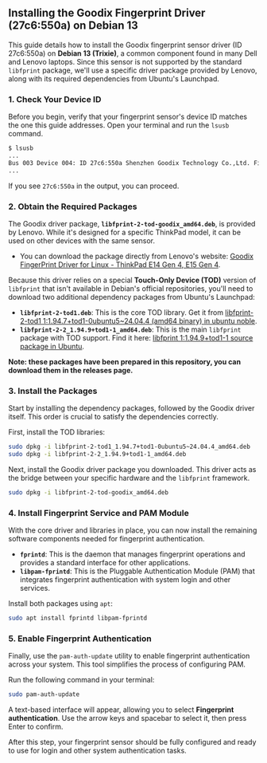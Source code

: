 ## Installing the Goodix Fingerprint Driver (27c6:550a) on Debian 13

This guide details how to install the Goodix fingerprint sensor driver (ID 27c6:550a) on **Debian 13 (Trixie)**, a common component found in many Dell and Lenovo laptops. Since this sensor is not supported by the standard `libfprint` package, we'll use a specific driver package provided by Lenovo, along with its required dependencies from Ubuntu's Launchpad.

### 1\. Check Your Device ID

Before you begin, verify that your fingerprint sensor's device ID matches the one this guide addresses. Open your terminal and run the `lsusb` command.

```bash
$ lsusb
...
Bus 003 Device 004: ID 27c6:550a Shenzhen Goodix Technology Co.,Ltd. FingerPrint
...
```

If you see `27c6:550a` in the output, you can proceed.

### 2\. Obtain the Required Packages

The Goodix driver package, **`libfprint-2-tod-goodix_amd64.deb`**, is provided by Lenovo. While it's designed for a specific ThinkPad model, it can be used on other devices with the same sensor.

  * You can download the package directly from Lenovo's website: [Goodix FingerPrint Driver for Linux - ThinkPad E14 Gen 4, E15 Gen 4](https://support.lenovo.com/us/en/downloads/ds560884-goodix-fingerprint-driver-for-linux-thinkpad-e14-gen-4-e15-gen-4).

Because this driver relies on a special **Touch-Only Device (TOD)** version of `libfprint` that isn't available in Debian's official repositories, you'll need to download two additional dependency packages from Ubuntu's Launchpad:

  * **`libfprint-2-tod1.deb`**: This is the core TOD library. Get it from [libfprint-2-tod1 1:1.94.7+tod1-0ubuntu5\~24.04.4 (amd64 binary) in ubuntu noble](https://launchpad.net/ubuntu/noble/amd64/libfprint-2-tod1/1:1.94.7+tod1-0ubuntu5~24.04.4).
  * **`libfprint-2-2_1.94.9+tod1-1_amd64.deb`**: This is the main `libfprint` package with TOD support. Find it here: [libfprint 1:1.94.9+tod1-1 source package in Ubuntu](https://launchpad.net/ubuntu/+source/libfprint/1:1.94.9+tod1-1).

**Note: these packages have been prepared in this repository, you can download them in the releases page.**

### 3\. Install the Packages

Start by installing the dependency packages, followed by the Goodix driver itself. This order is crucial to satisfy the dependencies correctly.

First, install the TOD libraries:

```bash
sudo dpkg -i libfprint-2-tod1_1.94.7+tod1-0ubuntu5~24.04.4_amd64.deb
sudo dpkg -i libfprint-2-2_1.94.9+tod1-1_amd64.deb
```

Next, install the Goodix driver package you downloaded. This driver acts as the bridge between your specific hardware and the `libfprint` framework.

```bash
sudo dpkg -i libfprint-2-tod-goodix_amd64.deb
```

### 4\. Install Fingerprint Service and PAM Module

With the core driver and libraries in place, you can now install the remaining software components needed for fingerprint authentication.

  * **`fprintd`**: This is the daemon that manages fingerprint operations and provides a standard interface for other applications.
  * **`libpam-fprintd`**: This is the Pluggable Authentication Module (PAM) that integrates fingerprint authentication with system login and other services.

Install both packages using `apt`:

```bash
sudo apt install fprintd libpam-fprintd
```

### 5\. Enable Fingerprint Authentication

Finally, use the `pam-auth-update` utility to enable fingerprint authentication across your system. This tool simplifies the process of configuring PAM.

Run the following command in your terminal:

```bash
sudo pam-auth-update
```

A text-based interface will appear, allowing you to select **Fingerprint authentication**. Use the arrow keys and spacebar to select it, then press Enter to confirm.

After this step, your fingerprint sensor should be fully configured and ready to use for login and other system authentication tasks.
